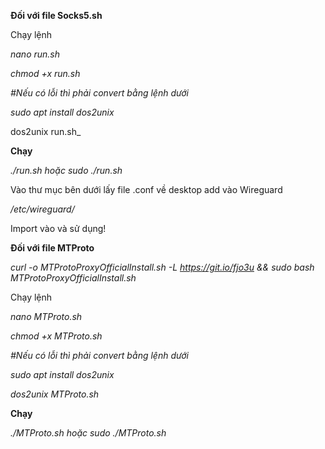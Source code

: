 **Đối với file Socks5.sh**

Chạy lệnh

_nano run.sh_

_chmod +x run.sh_

_#Nếu có lỗi thì phải convert bằng lệnh dưới_

_sudo apt install dos2unix_

dos2unix run.sh_

**Chạy**

_./run.sh hoặc sudo ./run.sh_

Vào thư mục bên dưới lấy file .conf về desktop add vào Wireguard

_/etc/wireguard/_

Import vào và sử dụng!

**Đối với file MTProto**

_curl -o MTProtoProxyOfficialInstall.sh -L https://git.io/fjo3u && sudo bash MTProtoProxyOfficialInstall.sh_

Chạy lệnh 

_nano MTProto.sh_

_chmod +x MTProto.sh_

_#Nếu có lỗi thì phải convert bằng lệnh dưới_

_sudo apt install dos2unix_

_dos2unix MTProto.sh_

**Chạy**

_./MTProto.sh hoặc sudo ./MTProto.sh_
